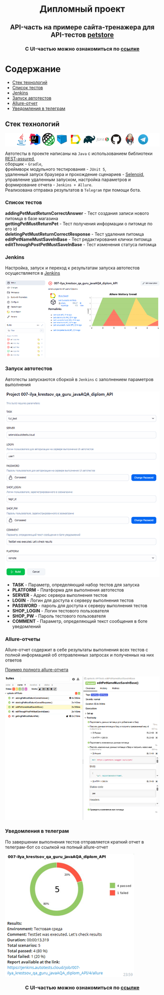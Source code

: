 # <p style="text-align:center">Дипломный проект </p>
## <p style="text-align:center">API-часть на примере сайта-тренажера для API-тестов [petstore](https://petstore.swagger.io/#/)</p>
### <p style="text-align:center">С UI-частью можно ознакомиться по [ссылке](https://github.com/KrestIV/QAGuru_diplom_ui)</p>

# Содержание
- [Стек технологий](#стек-технологий)
- [Список тестов](#список-тестов)
- [Jenkins](#jenkins)
- [Запуск автотестов](#запуск-автотестов)
- [Allure-отчет](#allure-отчеты)
- [Уведомления в телеграм](#уведомления-в-телеграм)


## Стек технологий
<p style="background:#ffffff;text-align:center">
<a href="https://www.java.com/ru/"><img width="8%" title="Java" src="media/java-original.svg" alt="java_logo"></a>
<a href="https://www.jetbrains.com/idea/"><img width="8%" title="IntelliJ IDEA" src="media/intellij-original.svg" alt="intelliJIDEA_logo"></a>
<a href="https://rest-assured.io/"><img width="8%" title="REST-assured" src="media/rest_assured.png" alt="REST-assured_logo"></a>
<a href="https://aerokube.com/selenoid/"><img width="8%" title="Selenoid" src="media/Selenoid.svg" alt="selenoid_logo"></a>
<a href="https://allurereport.org/"><img width="8%" title="Allure Report" src="media/Allure_Report.svg" alt="allure_logo"></a>
<a href="https://gradle.org/"><img width="8%" title="Gradle" src="media/Gradle.svg" alt="gradle_logo"></a>
<a href="https://junit.org/junit5/"><img width="8%" title="JUnit5" src="media/junit-original-wordmark.svg" alt="jUnit5_logo"></a>
<a href="https://github.com/"><img width="8%" title="GitHub" src="media/GitHub.svg" alt="gitHub_logo"></a>
<a href="https://www.jenkins.io/"><img width="8%" title="Jenkins" src="media/Jenkins.svg" alt="jenkins_logo"></a>
<a href="https://telegram.org/"><img width="8%" title="Telegram" src="media/Telegram.svg" alt="telegram_logo"></a>
</p>  

Автотесты в проекте написаны на <code>Java</code> с использованием библиотеки [REST-assured](https://rest-assured.io/),  
сборщик - <code>Gradle</code>,  
фреймворк модульного тестирования - <code>JUnit 5</code>,  
удаленный запуск браузера и прохождение сценариев - [Selenoid](https://aerokube.com/selenoid/),  
управление удаленным запуском, настройка параметров и формирование отчета - <code>Jenkins + Allure</code>.  
Реализована отправка результатов в <code>Telegram</code> при помощи бота.

### Список тестов
**addingPetMustReturnCorrectAnswer** - Тест создания записи нового питомца в базе магазина  
**gettingPetMustReturnPet** - Тест получения информации о питомце по его id  
**deletingPetMustReturnCorrectResponse** - Тест удаления питомца  
**editPetNameMustSaveInBase** - Тест редактирования клички питомца  
**editThroughPostPetMustSaveInBase** - Тест изменения статуса питомца  

### Jenkins
Настройка, запуск и переход к результатам запуска автотестов осуществляется в [Jenkins](https://jenkins.autotests.cloud/job/007-ilya_krestsov_qa_guru_javaAQA_diplom_API/)

<p>
<img src="media/JenkinsJobMainScreen.png" style="background: #FFFFFF" alt="Jenkins_job">
</p>

### Запуск автотестов
Автотесты запускаются сборкой в <code>Jenkins</code> с заполнением параметров выполнения

<p>
<img src="media/jenkinsBuildOptions.png" style="background: #FFFFFF" alt="jenkins_build_parameters">
</p>  

- **TASK** - Параметр, определяющий набор тестов для запуска
- **PLATFORM** - Платформа для выполнения автотестов
- **SERVER** - Адрес сервера выполнения тестов
- **LOGIN** - Логин для доступа к серверу выполнения тестов
- **PASSWORD** - пароль для доступа к серверу выполнения тестов
- **SHOP_LOGIN** - Логин тестового пользователя
- **SHOP_PW** - Пароль тестового пользователя
- **COMMENT** - Параметр, определяющий текст сообщения в боте уведомлений

### Allure-отчеты

Allure-отчет содержит в себе результаты выполнения всех тестов с полной информацией об отправленных запросах и полученных на них ответов

[Пример полного allure-отчета](https://jenkins.autotests.cloud/job/007-ilya_krestsov_qa_guru_javaAQA_diplom_API/allure/)

<p>
<img src="media/allureReportExample.png" style="background: #FFFFFF" alt="allure_report">
</p>

### Уведомления в телеграм

По завершении выполнения тестов отправляется краткий отчет в телеграм-бот со ссылкой на полный allure-отчет

<p>
<img src="media/telegramNotification.png" style="background: #FFFFFF" alt="telegram_notification">
</p>

### <p style="text-align:center">С UI-частью можно ознакомиться по [ссылке](https://github.com/KrestIV/QAGuru_diplom_ui)</p>